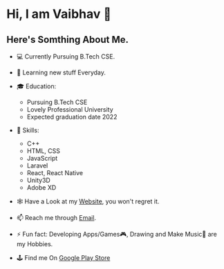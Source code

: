 # Hi, I am Vaibhav 👋

## Here's Somthing About Me.

- 💻 Currently Pursuing B.Tech CSE.

- 📖 Learning new stuff Everyday.

- 🎓 Education:
     * Pursuing B.Tech CSE 
     * Lovely Professional University 
     * Expected graduation date 2022
     
- 🤔 Skills:
     * C++
     * HTML, CSS
     * JavaScript
     * Laravel
     * React, React Native
     * Unity3D
     * Adobe XD
     
- 🕸 Have a Look at my [Website](https://rebrand.ly/VaibhavNanda), you won't regret it. 

- 📫 Reach me through [Email](vaibhavnanda2000gmail.com).

- ⚡ Fun fact: Developing Apps/Games🎮, Drawing  and Make Music🎹 are my Hobbies.

- 🕹 Find me On [Google Play Store](https://play.google.com/store/apps/developer?id=VnStuff+Studios+Inc.)
